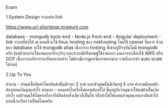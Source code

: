 Exam

1.System Design ระบบย่อ link

https://www.url-shortener.mragunt.com

database - mongodb
back-end - Node.js
front-end - Angular
deployment - link ระบบที่ส่งให้ ณ ตอนนี้จะใช้ linux hosting ของ nokhosting โดยใช้ cpanel จัดการ ส่วนของ database จะใช้ mongodb atlas เนื่องจาก hosting ที่เช่าอยู่ปัจจุบันไม่มี mongodb ครับ (แต่ถ้าหากจะใช้งานแบบจริงๆจังๆ และระบบมีปริมาณผู้ใช้งานเยอะ ผมอาจจะเลือกใช้ AWS หรือ GCP เนื่องจากบริการรองรับหลายอย่าง ไม่ต้องมีการดูแลจัดการมากมาย รวมถึงการทำ auto scale ได้ง่าย)

2.Up To You

คำถาม - ถ้าคุณซื้อสินค้าโดยสินค้านั้นมีราคา 2 บาท และตัวคุณนั้นมีเงินอยู่ 5 บาท คำถามคือแม่ค้าต้องทอนเงินคุณเท่าไร
คำตอบ - ทอนเท่าไรหรือไม่ทอนต้องก็ได้ ขึ้นอยู่กับว่าคุณจะให้แม่ค้าเป็นเงินเท่าไร แต่ถ้าคุณให้ไม่ครบก็อาจได้สินค้าครึ่งเดียวก็เป็นได้ หรือถ้าไม่ให้เลยแล้วคุณแอบเอาสินค้าไปแบบนี้จะเรียกว่าเป็นขโมยครับ
